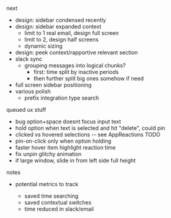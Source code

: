 next

* design: sidebar condensed recently
* design: sidebar expanded context
  * limit to 1 real email, design full screen
  * limit to 2, design half screens
  * dynamic sizing
* design: peek context/rapportive relevant section
* slack sync
  * grouping messages into logical chunks?
    * first: time split by inactive periods
    * then further split big ones somehow if need
* full screen sidebar positioning
* various polish
  * prefix integration type search

queued ux stuff

* bug option+space doesnt focus input text
* hold option when text is selected and hit "delete", could pin
* clicked vs hovered selections -- see AppReactions TODO
* pin-on-click only when option holding
* faster hover item highlight reaction time
* fix unpin glitchy animation
* if large window, slide in from left side full height

notes

* potential metrics to track

  * saved time searching
  * saved contextual switches
  * time reduced in slack/email
